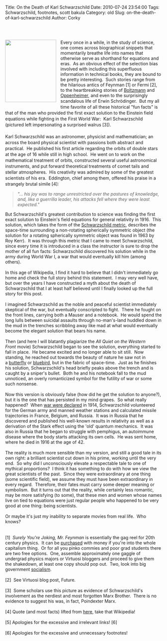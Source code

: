 Title: On the Death of Karl Schwarzschild
Date: 2010-07-24 23:54:00
Tags: Schwarzschild, footnotes, scott bakula
Category: old
Slug: on-the-death-of-karl-schwarzschild
Author: Corky

<br class="Apple-interchange-newline" /><br /><div class="separator" style="clear: both; margin-bottom: 0px; margin-left: 0px; margin-right: 0px; margin-top: 0px; text-align: center;"><a href="http://3.bp.blogspot.com/_fa6AZDCsHnY/TEevPyrqW6I/AAAAAAAAAF4/nI7Q_2RQZV0/s1600/Karl+Schwarzschild.jpeg" imageanchor="1" style="clear: left; float: left; margin-bottom: 1em; margin-right: 1em;"><img border="0" height="200" src="http://3.bp.blogspot.com/_fa6AZDCsHnY/TEevPyrqW6I/AAAAAAAAAF4/nI7Q_2RQZV0/s200/Karl+Schwarzschild.jpeg" width="164" /></a></div><div style="margin-bottom: 0px; margin-left: 0px; margin-right: 0px; margin-top: 0px;">Every once in a while, in the study of science, one comes across biographical snippets that momentarily breathe life into names that otherwise serve as shorthand for equations and eras. &nbsp;As an obvious effect of the selection bias involved with including this superfluous information in technical books, they are bound to be pretty interesting. &nbsp;Such stories range from the hilarious antics of Feynman [1] or Fermi [2], to the heartbreaking stories of <a href="http://en.wikipedia.org/wiki/Ludwig_Boltzmann#Final_years">Boltzmann</a>&nbsp;and <a href="http://en.wikipedia.org/wiki/Oppenheimer_security_hearing">Oppenheimer</a>, and even to the surprisingly scandalous life o<span class="Apple-style-span" style="font-family: inherit;">f Erwin&nbsp;</span><span class="Apple-style-span" style="line-height: 19px;"><span class="Apple-style-span" style="font-family: inherit;">Schrödinger. &nbsp;But my all time favorite of all these historical "fun facts" is that of the man who provided the first exact solution to the Einstein field equations while fighting in the First World War: &nbsp;Karl Schwarzschild (pictured left impersonating a surprised walrus [3]).</span></span></div><div style="margin-bottom: 0px; margin-left: 0px; margin-right: 0px; margin-top: 0px;"><span class="Apple-style-span" style="line-height: 19px;"><span class="Apple-style-span" style="font-family: inherit;"></span></span></div><div style="margin-bottom: 0px; margin-left: 0px; margin-right: 0px; margin-top: 0px;"><span class="Apple-style-span" style="font-family: inherit;"></span></div><div style="margin-bottom: 0px; margin-left: 0px; margin-right: 0px; margin-top: 0px;"><span class="Apple-style-span" style="font-family: inherit;"></span></div><span class="Apple-style-span" style="font-family: inherit;"><a name='more'></a></span><div style="margin-bottom: 0px; margin-left: 0px; margin-right: 0px; margin-top: 0px;"></div><div style="margin-bottom: 0px; margin-left: 0px; margin-right: 0px; margin-top: 0px;"><span class="Apple-style-span" style="line-height: 19px;"><span class="Apple-style-span" style="font-family: inherit;"><br /></span></span></div><div style="margin-bottom: 0px; margin-left: 0px; margin-right: 0px; margin-top: 0px;"><span class="Apple-style-span" style="line-height: 19px;"><span class="Apple-style-span" style="font-family: inherit;">Karl Schwarzschild was an astronomer, physicist and mathematician; an across the board physical scientist with passions both abstract and practical. &nbsp;He published his first article regarding the orbits of double stars at the age of 16 while still in high school. &nbsp;He went on to work on the mathematical treatment of orbits, constructed several useful astronomical instruments, and put forward theoretical treatments of comet tails and stellar atmospheres. &nbsp;His creativity was admired by some of the greatest scientists of his era. &nbsp;Eddington, chief among them, offered his praise in a strangely brutal simile [4]:</span></span></div><blockquote><div style="margin-bottom: 0px; margin-left: 0px; margin-right: 0px; margin-top: 0px;"><i>"... his joy was to range unrestricted over the pastures of knowledge, and, like a guerrilla leader, his attacks fell where they were least expected."</i></div></blockquote><div style="margin-bottom: 0px; margin-left: 0px; margin-right: 0px; margin-top: 0px;">But Schwarzschild's greatest contribution to science was finding the first exact solution to Einstein's field equations for general relativity in 1916. &nbsp;This solution, which takes the form of the&nbsp;<a href="http://en.wikipedia.org/wiki/Schwarzschild_metric">Schwarzschild metric</a>, describes the space-time surrounding a non-rotating spherically symmetric object (the solution for a rotating spherically symmetric object was found in 1963 by Roy Kerr). &nbsp;It was through this metric that I came to meet Schwarzschild, since every time it is introduced in a class the instructor is sure to drop the mother of all fun facts: Schwarzschild discovered his solution while in the army during World War I, a war that would eventually kill him (among others).</div><div style="margin-bottom: 0px; margin-left: 0px; margin-right: 0px; margin-top: 0px;"><br /></div><div style="margin-bottom: 0px; margin-left: 0px; margin-right: 0px; margin-top: 0px;">In this age of Wikipedia, I find it hard to believe that I didn't immediately go home and check the full story behind this statement. &nbsp;I may very well have, but over the years I have constructed a myth about the death of Schwarzschild that I at least half believed until I finally looked up the full story for this post. &nbsp;</div><div style="margin-bottom: 0px; margin-left: 0px; margin-right: 0px; margin-top: 0px;"><br /></div><div style="margin-bottom: 0px; margin-left: 0px; margin-right: 0px; margin-top: 0px;">I imagined Schwarzschild as the noble and peaceful scientist immediately skeptical of the war, but eventually conscripted to fight. &nbsp;There he fought on the front lines, carrying both a Mauser and a notebook. &nbsp;He would spend the long lulls between suicidal assaults through no-man's-land huddled down in the mud in the trenches scribbling away like mad at what would eventually become the elegant solution that bears his name. &nbsp;</div><div style="margin-bottom: 0px; margin-left: 0px; margin-right: 0px; margin-top: 0px;"><br /></div><div style="margin-bottom: 0px; margin-left: 0px; margin-right: 0px; margin-top: 0px;">Then (and here I will blatantly plagiarize the&nbsp;<i>All Quiet on the Western Front&nbsp;</i>movie) Schwarzschild began to see the solution, everything started to fall in place. &nbsp;He became excited and no longer able to sit still. &nbsp;Now standing, he reached out towards the beauty of nature he saw not in a&nbsp;<a href="http://www.youtube.com/watch?v=ShscVNkUmy0">butterfly</a>&nbsp;or&nbsp;<a href="http://www.youtube.com/watch?v=DJcBC2Am-uU">bluebird</a>, but in the fabric of space-time. &nbsp;Just as he finishes his solution, Schwarzschild's head briefly peaks above the trench and is caught by a sniper's bullet. &nbsp;Both he and his notebook fall to the mud unnoticed, an overly romanticized symbol for the futility of war or some such nonsense.</div><div style="margin-bottom: 0px; margin-left: 0px; margin-right: 0px; margin-top: 0px;"><br /></div><div style="margin-bottom: 0px; margin-left: 0px; margin-right: 0px; margin-top: 0px;">Now this version is obviously false (how did he get the solution to anyone?), but it is the one that has persisted in my mind grapes. &nbsp;So what really happened? &nbsp;When&nbsp;<a href="http://www.youtube.com/watch?v=YQkaD6fG8mk">war were declared</a>&nbsp;in 1914, Schwarzschild volunteered for the German army and manned weather stations and calculated missile trajectories in France, Belgium, and Russia. &nbsp;It was in Russia that he discovered and published his well-known results in relativity as well as a derivation of the Stark effect using the 'old' quantum mechanics. &nbsp;It was also in Russia that he began to struggle with pemphigus, an autoimmune disease where the body starts attacking its own cells. &nbsp;He was sent home, where he died in 1916 at the age of 42. &nbsp;</div><div style="margin-bottom: 0px; margin-left: 0px; margin-right: 0px; margin-top: 0px;"><br /></div><div style="margin-bottom: 0px; margin-left: 0px; margin-right: 0px; margin-top: 0px;">The reality is much more sensible than my version, and still a good tale in its own right: a brilliant scientist cut down in his prime, working until the very end. &nbsp;So why did I unconsciously elevate a respectable tale to one of mythical proportions? &nbsp;I think it has something to do with how we view the great scientists of the past. &nbsp;Since they were extraordinary at one thing (some scientific field), we assume they must have been extraordinary in every regard. &nbsp;Therefore, their fates must carry some deeper meaning or symbolism. &nbsp;But it turns out that the reality, while certainly less romantic, may be more satisfying (to some), that these men and women whose names live on tied to equations were just regular people who happened to be very good at one thing: being scientists.</div><div style="margin-bottom: 0px; margin-left: 0px; margin-right: 0px; margin-top: 0px;"><br /></div><div style="margin-bottom: 0px; margin-left: 0px; margin-right: 0px; margin-top: 0px;">Or maybe it's just my inability to separate movies from real life. &nbsp;Who knows? &nbsp;</div><div style="margin-bottom: 0px; margin-left: 0px; margin-right: 0px; margin-top: 0px;"><br /></div><div style="margin-bottom: 0px; margin-left: 0px; margin-right: 0px; margin-top: 0px;"><br /></div><div style="margin-bottom: 0px; margin-left: 0px; margin-right: 0px; margin-top: 0px;">[1] &nbsp;<i>Surely You're Joking, Mr. Feynman</i>&nbsp;is essentially the gag reel for 20th century physics. &nbsp;It can be&nbsp;<a href="http://www.amazon.com/Surely-Feynman-Adventures-Curious-Character/dp/0393316041">purchased</a>&nbsp;with money if you're into the whole capitalism thing. &nbsp;Or for all you pinko commies and poor grad students there are two free options. &nbsp;One, assemble approximately one gaggle of undergrad physics majors or Virtuosi bloggers and proceed to give them the shakedown, at least one copy should pop out. &nbsp;Two, look into big government&nbsp;<a href="http://en.wikipedia.org/wiki/Public_library">socialism</a>.</div><div style="margin-bottom: 0px; margin-left: 0px; margin-right: 0px; margin-top: 0px;"><br /></div><div style="margin-bottom: 0px; margin-left: 0px; margin-right: 0px; margin-top: 0px;">[2] &nbsp;See Virtuosi blog post, Future.</div><div style="margin-bottom: 0px; margin-left: 0px; margin-right: 0px; margin-top: 0px;"><br /></div><div style="margin-bottom: 0px; margin-left: 0px; margin-right: 0px; margin-top: 0px;">[3] &nbsp;Some scholars use this picture as evidence of Schwarzschild's involvement as the nerdiest and most forgotten Marx Brother. &nbsp;There is no evidence to suggest his was, in fact, Poindexter Marx.</div><div style="margin-bottom: 0px; margin-left: 0px; margin-right: 0px; margin-top: 0px;"><br /></div><div style="margin-bottom: 0px; margin-left: 0px; margin-right: 0px; margin-top: 0px;">[4] Quote (and most facts) lifted from&nbsp;<a href="http://www-groups.dcs.st-and.ac.uk/~history/Biographies/Schwarzschild.html">here</a>, take that Wikipedia!</div><div style="margin-bottom: 0px; margin-left: 0px; margin-right: 0px; margin-top: 0px;"><br /></div><div style="margin-bottom: 0px; margin-left: 0px; margin-right: 0px; margin-top: 0px;">[5] Apologies for the excessive and irrelevant links! [6]</div><div style="margin-bottom: 0px; margin-left: 0px; margin-right: 0px; margin-top: 0px;"><br /></div><div style="margin-bottom: 0px; margin-left: 0px; margin-right: 0px; margin-top: 0px;">[6] Apologies for the excessive and unnecessary footnotes!</div>
